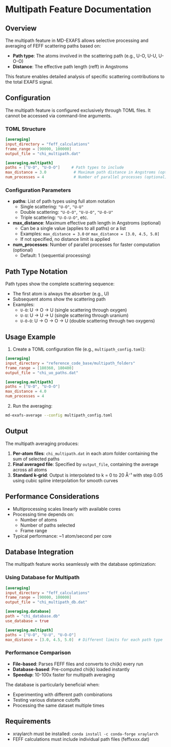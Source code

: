 # Multipath Feature Documentation

## Overview

The multipath feature in MD-EXAFS allows selective processing and averaging of FEFF scattering paths based on:
- **Path type**: The atoms involved in the scattering path (e.g., U-O, U-U, U-O-O)
- **Distance**: The effective path length (reff) in Angstroms

This feature enables detailed analysis of specific scattering contributions to the total EXAFS signal.

## Configuration

The multipath feature is configured exclusively through TOML files. It cannot be accessed via command-line arguments.

### TOML Structure

```toml
[averaging]
input_directory = "feff_calculations"
frame_range = [90000, 100000]
output_file = "chi_multipath.dat"

[averaging.multipath]
paths = ["U-O", "U-O-O"]     # Path types to include
max_distance = 3.0            # Maximum path distance in Angstroms (optional)
num_processes = 4             # Number of parallel processes (optional)
```

### Configuration Parameters

- **paths**: List of path types using full atom notation
  - Single scattering: `"U-O"`, `"U-U"`
  - Double scattering: `"U-O-O"`, `"U-U-O"`, `"U-O-U"`
  - Triple scattering: `"U-O-U-O"`, etc.
- **max_distance**: Maximum effective path length in Angstroms (optional)
  - Can be a single value (applies to all paths) or a list
  - Examples: `max_distance = 3.0` or `max_distance = [3.0, 4.5, 5.0]`
  - If not specified, no distance limit is applied
- **num_processes**: Number of parallel processes for faster computation (optional)
  - Default: 1 (sequential processing)

## Path Type Notation

Path types show the complete scattering sequence:
- The first atom is always the absorber (e.g., U)
- Subsequent atoms show the scattering path
- Examples:
  - `U-O`: U → O → U (single scattering through oxygen)
  - `U-U`: U → U → U (single scattering through uranium)
  - `U-O-O`: U → O → O → U (double scattering through two oxygens)

## Usage Example

1. Create a TOML configuration file (e.g., `multipath_config.toml`):

```toml
[averaging]
input_directory = "reference_code_base/multipath_folders"
frame_range = [180360, 180400]
output_file = "chi_uo_paths.dat"

[averaging.multipath]
paths = ["U-O", "U-O-O"]
max_distance = 4.0
num_processes = 4
```

2. Run the averaging:

```bash
md-exafs-average --config multipath_config.toml
```

## Output

The multipath averaging produces:
1. **Per-atom files**: `chi_multipath.dat` in each atom folder containing the sum of selected paths
2. **Final averaged file**: Specified by `output_file`, containing the average across all atoms
3. **Standard k-grid**: Output is interpolated to k = 0 to 20 Å⁻¹ with step 0.05 using cubic spline interpolation for smooth curves

## Performance Considerations

- Multiprocessing scales linearly with available cores
- Processing time depends on:
  - Number of atoms
  - Number of paths selected
  - Frame range
- Typical performance: ~1 atom/second per core

## Database Integration

The multipath feature works seamlessly with the database optimization:

### Using Database for Multipath

```toml
[averaging]
input_directory = "feff_calculations"
frame_range = [90000, 100000]
output_file = "chi_multipath_db.dat"

[averaging.database]
path = "chi_database.db"
use_database = true

[averaging.multipath]
paths = ["U-O", "U-U", "U-O-O"]
max_distance = [3.0, 4.5, 5.0]  # Different limits for each path type
```

### Performance Comparison

- **File-based**: Parses FEFF files and converts to chi(k) every run
- **Database-based**: Pre-computed chi(k) loaded instantly
- **Speedup**: 10-100x faster for multipath averaging

The database is particularly beneficial when:
- Experimenting with different path combinations
- Testing various distance cutoffs
- Processing the same dataset multiple times

## Requirements

- xraylarch must be installed: `conda install -c conda-forge xraylarch`
- FEFF calculations must include individual path files (feffxxxx.dat)